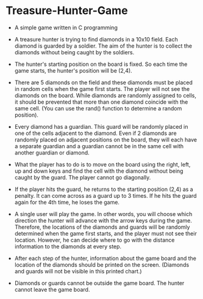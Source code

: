 # Treasure-Hunter-Game

* A simple game written in C programming 

* A treasure hunter is trying to find diamonds in a 10x10 field. Each diamond is guarded by a soldier. 
The aim of the hunter is to collect the diamonds without being caught by the soldiers.

* The hunter's starting position on the board is fixed. So each time the game starts, the hunter's position will be (2,4).

* There are 5 diamonds on the field and these diamonds must be placed in random cells when the game first starts. The player will not see the diamonds on the board. While diamonds are randomly assigned to cells, it should be prevented that more than one diamond coincide with the same cell. (You can use the rand() function to determine a random position).

* Every diamond has a guardian. This guard will be randomly placed in one of the cells adjacent to the diamond. Even if 2 diamonds are randomly placed on adjacent positions on the board, they will each have a separate guardian and a guardian cannot be in the same cell with another guardian or diamond.

* What the player has to do is to move on the board using the right, left, up and down keys and find the cell with the diamond without being caught by the guard. The player cannot go diagonally.

* If the player hits the guard, he returns to the starting position (2,4) as a penalty. It can come across as a guard up to 3 times. If he hits the guard again for the 4th time, he loses the game.

* A single user will play the game. In other words, you will choose which direction the hunter will advance with the arrow keys during the game. Therefore, the locations of the diamonds and guards will be randomly determined when the game first starts, and the player must not see their location. However, he can decide where to go with the distance information to the diamonds at every step.

* After each step of the hunter, information about the game board and the location of the diamonds should be printed on the screen. (Diamonds and guards will not be visible in this printed chart.)

* Diamonds or guards cannot be outside the game board. The hunter cannot leave the game board.
